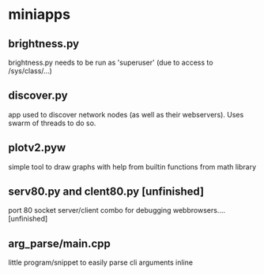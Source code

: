 # miniapps

## brightness.py

brightness.py needs to be run as 'superuser' (due to access to /sys/class/...)

## discover.py

app used to discover network nodes (as well as their webservers). Uses swarm of threads to do so.

## plotv2.pyw

simple tool to draw graphs with help from builtin functions from math library

## serv80.py and clent80.py [unfinished]

port 80 socket server/client combo for debugging webbrowsers.... [unfinished]

## arg_parse/main.cpp

little program/snippet to easily parse cli arguments inline

